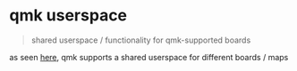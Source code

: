 # qmk userspace

> shared userspace / functionality for qmk-supported boards

as seen [here](https://docs.qmk.fm/feature_userspace#userspace-sharing-code-between-keymaps), qmk supports a shared userspace for different boards / maps
